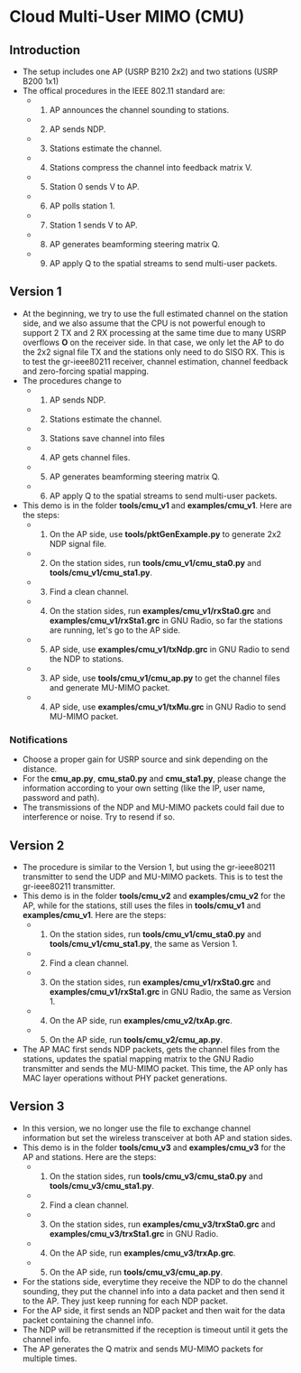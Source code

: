 # Cloud Multi-User MIMO (CMU)

Introduction
------------
- The setup includes one AP (USRP B210 2x2) and two stations (USRP B200 1x1)
- The offical procedures in the IEEE 802.11 standard are:
    - 1. AP announces the channel sounding to stations.
    - 2. AP sends NDP.
    - 3. Stations estimate the channel.
    - 4. Stations compress the channel into feedback matrix V.
    - 5. Station 0 sends V to AP.
    - 6. AP polls station 1.
    - 7. Station 1 sends V to AP.
    - 8. AP generates beamforming steering matrix Q.
    - 9. AP apply Q to the spatial streams to send multi-user packets.


Version 1
-------------
- At the beginning, we try to use the full estimated channel on the station side, and we also assume that the CPU is not powerful enough to support 2 TX and 2 RX processing at the same time due to many USRP overflows **O** on the receiver side. In that case, we only let the AP to do the 2x2 signal file TX and the stations only need to do SISO RX. This is to test the gr-ieee80211 receiver, channel estimation, channel feedback and zero-forcing spatial mapping.
- The procedures change to
    - 1. AP sends NDP.
    - 2. Stations estimate the channel.
    - 3. Stations save channel into files
    - 4. AP gets channel files.
    - 5. AP generates beamforming steering matrix Q.
    - 6. AP apply Q to the spatial streams to send multi-user packets.
- This demo is in the folder **tools/cmu_v1** and **examples/cmu_v1**. Here are the steps:
    - 1. On the AP side, use **tools/pktGenExample.py** to generate 2x2 NDP signal file.
    - 2. On the station sides, run **tools/cmu_v1/cmu_sta0.py** and **tools/cmu_v1/cmu_sta1.py**.
    - 3. Find a clean channel.
    - 4. On the station sides, run **examples/cmu_v1/rxSta0.grc** and **examples/cmu_v1/rxSta1.grc** in GNU Radio, so far the stations are running, let's go to the AP side.
    - 5. AP side, use **examples/cmu_v1/txNdp.grc** in GNU Radio to send the NDP to stations.
    - 3. AP side, use **tools/cmu_v1/cmu_ap.py** to get the channel files and generate MU-MIMO packet.
    - 4. AP side, use **examples/cmu_v1/txMu.grc** in GNU Radio to send MU-MIMO packet.

### Notifications
- Choose a proper gain for USRP source and sink depending on the distance.
- For the **cmu_ap.py**, **cmu_sta0.py** and **cmu_sta1.py**, please change the information according to your own setting (like the IP, user name, password and path).
- The transmissions of the NDP and MU-MIMO packets could fail due to interference or noise. Try to resend if so.

Version 2
-------------
- The procedure is similar to the Version 1, but using the gr-ieee80211 transmitter to send the UDP and MU-MIMO packets. This is to test the gr-ieee80211 transmitter.
- This demo is in the folder **tools/cmu_v2** and **examples/cmu_v2** for the AP, while for the stations, still uses the files in **tools/cmu_v1** and **examples/cmu_v1**. Here are the steps:
    - 1. On the station sides, run **tools/cmu_v1/cmu_sta0.py** and **tools/cmu_v1/cmu_sta1.py**, the same as Version 1.
    - 2. Find a clean channel.
    - 3. On the station sides, run **examples/cmu_v1/rxSta0.grc** and **examples/cmu_v1/rxSta1.grc** in GNU Radio, the same as Version 1.
    - 4. On the AP side, run **examples/cmu_v2/txAp.grc**.
    - 5. On the AP side, run **tools/cmu_v2/cmu_ap.py**.
- The AP MAC first sends NDP packets, gets the channel files from the stations, updates the spatial mapping matrix to the GNU Radio transmitter and sends the MU-MIMO packet. This time, the AP only has MAC layer operations without PHY packet generations.

Version 3
-------------
- In this version, we no longer use the file to exchange channel information but set the wireless transceiver at both AP and station sides.
- This demo is in the folder **tools/cmu_v3** and **examples/cmu_v3** for the AP and stations. Here are the steps:
    - 1. On the station sides, run **tools/cmu_v3/cmu_sta0.py** and **tools/cmu_v3/cmu_sta1.py**.
    - 2. Find a clean channel.
    - 3. On the station sides, run **examples/cmu_v3/trxSta0.grc** and **examples/cmu_v3/trxSta1.grc** in GNU Radio.
    - 4. On the AP side, run **examples/cmu_v3/trxAp.grc**.
    - 5. On the AP side, run **tools/cmu_v3/cmu_ap.py**.
- For the stations side, everytime they receive the NDP to do the channel sounding, they put the channel info into a data packet and then send it to the AP. They just keep running for each NDP packet.
- For the AP side, it first sends an NDP packet and then wait for the data packet containing the channel info.
- The NDP will be retransmitted if the reception is timeout until it gets the channel info.
- The AP generates the Q matrix and sends MU-MIMO packets for multiple times.